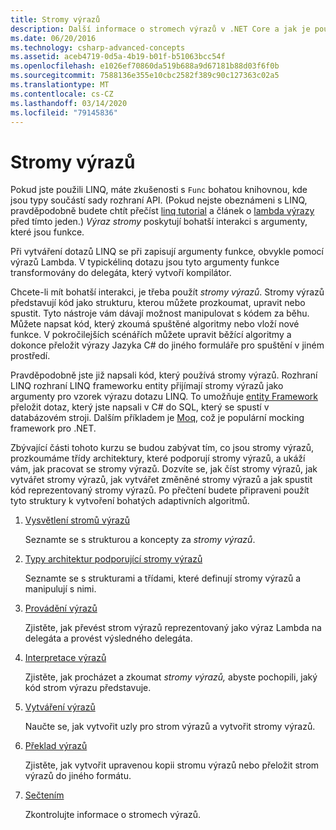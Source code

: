 ```yaml
---
title: Stromy výrazů
description: Další informace o stromech výrazů v .NET Core a jak je použít k reprezentaci kódu jako struktur, které můžete zkoumat, upravovat a spouštět.
ms.date: 06/20/2016
ms.technology: csharp-advanced-concepts
ms.assetid: aceb4719-0d5a-4b19-b01f-b51063bcc54f
ms.openlocfilehash: e1026ef70860da519b688a9d67181b88d03f6f0b
ms.sourcegitcommit: 7588136e355e10cbc2582f389c90c127363c02a5
ms.translationtype: MT
ms.contentlocale: cs-CZ
ms.lasthandoff: 03/14/2020
ms.locfileid: "79145836"
---
```

# <a name="expression-trees"></a>Stromy výrazů

Pokud jste použili LINQ, máte zkušenosti s `Func` bohatou knihovnou, kde jsou typy součástí sady rozhraní API. (Pokud nejste obeznámeni s LINQ, pravděpodobně budete chtít přečíst [linq tutorial](linq/index.md) a článek o [lambda výrazy](./programming-guide/statements-expressions-operators/lambda-expressions.md) před tímto jeden.) *Výraz stromy* poskytují bohatší interakci s argumenty, které jsou funkce.

Při vytváření dotazů LINQ se při zapisují argumenty funkce, obvykle pomocí výrazů Lambda. V typickélinq dotazu jsou tyto argumenty funkce transformovány do delegáta, který vytvoří kompilátor.

Chcete-li mít bohatší interakci, je třeba použít *stromy výrazů*.
Stromy výrazů představují kód jako strukturu, kterou můžete prozkoumat, upravit nebo spustit. Tyto nástroje vám dávají možnost manipulovat s kódem za běhu. Můžete napsat kód, který zkoumá spuštěné algoritmy nebo vloží nové funkce. V pokročilejších scénářích můžete upravit běžící algoritmy a dokonce přeložit výrazy Jazyka C# do jiného formuláře pro spuštění v jiném prostředí.

Pravděpodobně jste již napsali kód, který používá stromy výrazů. Rozhraní LINQ rozhraní LINQ frameworku entity přijímají stromy výrazů jako argumenty pro vzorek výrazu dotazu LINQ.
To umožňuje [entity Framework](/ef/) přeložit dotaz, který jste napsali v C# do SQL, který se spustí v databázovém stroji. Dalším příkladem je [Moq](https://github.com/Moq/moq), což je populární mocking framework pro .NET.

Zbývající části tohoto kurzu se budou zabývat tím, co jsou stromy výrazů, prozkoumáme třídy architektury, které podporují stromy výrazů, a ukáží vám, jak pracovat se stromy výrazů. Dozvíte se, jak číst stromy výrazů, jak vytvářet stromy výrazů, jak vytvářet změněné stromy výrazů a jak spustit kód reprezentovaný stromy výrazů. Po přečtení budete připraveni použít tyto struktury k vytvoření bohatých adaptivních algoritmů.

1. [Vysvětlení stromů výrazů](expression-trees-explained.md)

    Seznamte se s strukturou a koncepty za *stromy výrazů*.

2. [Typy architektur podporující stromy výrazů](expression-classes.md)

    Seznamte se s strukturami a třídami, které definují stromy výrazů a manipulují s nimi.

3. [Provádění výrazů](expression-trees-execution.md)

    Zjistěte, jak převést strom výrazů reprezentovaný jako výraz Lambda na delegáta a provést výsledného delegáta.

4. [Interpretace výrazů](expression-trees-interpreting.md)

    Zjistěte, jak procházet a zkoumat *stromy výrazů,* abyste pochopili, jaký kód strom výrazu představuje.

5. [Vytváření výrazů](expression-trees-building.md)

    Naučte se, jak vytvořit uzly pro strom výrazů a vytvořit stromy výrazů.

6. [Překlad výrazů](expression-trees-translating.md)

    Zjistěte, jak vytvořit upravenou kopii stromu výrazů nebo přeložit strom výrazů do jiného formátu.

7. [Sečtením](expression-trees-summary.md)

    Zkontrolujte informace o stromech výrazů.
